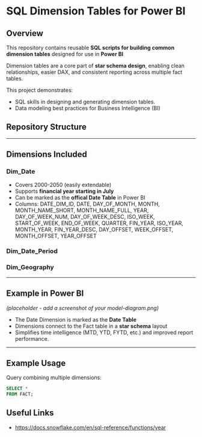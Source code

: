 # SQL Dimension Tables for Power BI

## Overview
This repository contains reusable **SQL scripts for building common dimension tables** designed for use in **Power BI**

Dimension tables are a core part of **star schema design**, enabling clean relationships, easier DAX, and consistent reporting across multiple fact tables.

This project demonstrates:
- SQL skills in designing and generating dimension tables.
- Data modeling best practices for Business Intelligence (BI)

## Repository Structure


---


## Dimensions Included
### Dim_Date
- Covers 2000-2050 (easily extendable)
- Supports **financial year starting in July**
- Can be marked as the **offical Date Table** in Power BI
- Columns: DATE_DIM_ID, DATE, DAY_OF_MONTH, MONTH, MONTH_NAME_SHORT, MONTH_NAME_FULL, YEAR, DAY_OF_WEEK_NUM, DAY_OF_WEEK_DESC, ISO_WEEK, START_OF_WEEK, END_OF_WEEK, QUARTER, FIN_YEAR, ISO_YEAR, MONTH_YEAR, FIN_YEAR_DESC, DAY_OFFSET, WEEK_OFFSET, MONTH_OFFSET, YEAR_OFFSET

### Dim_Date_Period

### Dim_Geography


---

## Example in Power BI
*(placeholder - add a screenshot of your model-diagram.png)*

- The Date Dimension is marked as the **Date Table**
- Dimensions connect to the Fact table in a **star schema** layout
- Simplifies time intelligence (MTD, YTD, FYTD, etc.) and improved report performance.

---

## Example Usage
Query combining multiple dimensions:
```sql
SELECT *
FROM FACT;

```



## Useful Links
- https://docs.snowflake.com/en/sql-reference/functions/year

